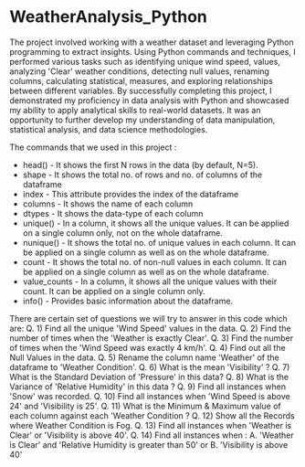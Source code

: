 # WeatherAnalysis_Python
The project involved working with a weather dataset and leveraging Python programming to extract insights.
Using Python commands and techniques, I performed various tasks such as identifying unique wind speed, values, analyzing 'Clear' weather conditions, detecting null values, renaming columns, calculating statistical, measures, and exploring relationships between different variables.
By successfully completing this project, I demonstrated my proficiency in data analysis with Python and showcased my ability to apply analytical skills to real-world datasets. 
It was an opportunity to further develop my understanding of data manipulation, statistical analysis, and data science methodologies.

The commands that we used in this project :

* head() - It shows the first N rows in the data (by default, N=5).
* shape - It shows the total no. of rows and no. of columns of the dataframe
* index - This attribute provides the index of the dataframe
* columns - It shows the name of each column
* dtypes - It shows the data-type of each column
* unique() - In a column, it shows all the unique values. It can be applied on a single column only, not on the whole dataframe.
* nunique() - It shows the total no. of unique values in each column. It can be applied on a single column as well as on the whole dataframe.
* count - It shows the total no. of non-null values in each column. It can be applied on a single column as well as on the whole dataframe.
* value_counts - In a column, it shows all the unique values with their count. It can be applied on a single column only.
* info() - Provides basic information about the dataframe.

There are certain set of questions we will try to answer in this code which are:
Q. 1)  Find all the unique 'Wind Speed' values in the data.
Q. 2) Find the number of times when the 'Weather is exactly Clear'.
Q. 3) Find the number of times when the 'Wind Speed was exactly 4 km/h'.
Q. 4) Find out all the Null Values in the data.
Q. 5) Rename the column name 'Weather' of the dataframe to 'Weather Condition'.
Q. 6) What is the mean 'Visibility' ?
Q. 7) What is the Standard Deviation of 'Pressure'  in this data?
Q. 8) What is the Variance of 'Relative Humidity' in this data ?
Q. 9) Find all instances when 'Snow' was recorded.
Q. 10) Find all instances when 'Wind Speed is above 24' and 'Visibility is 25'.
Q. 11) What is the Minimum & Maximum value of each column against each 'Weather Condition ?
Q. 12) Show all the Records where Weather Condition is Fog.
Q. 13) Find all instances when 'Weather is Clear' or 'Visibility is above 40'.
Q. 14) Find all instances when :
A. 'Weather is Clear' and 'Relative Humidity is greater than 50'
or
B. 'Visibility is above 40'
